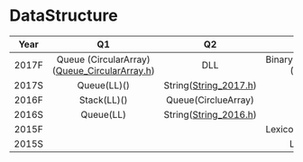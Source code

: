 # DataStructure
| Year  |                              Q1                              |                     Q2                      |                    Q3                    |
| :---: | :----------------------------------------------------------: | :-----------------------------------------: | :--------------------------------------: |
| 2017F | Queue (CircularArray) ([Queue_CircularArray.h](Code/Queue_CircularArray.hpp)) |                     DLL                     | Binary Search Tree ([BST.h](Code/BST.h)) |
| 2017S |                       Queue(LL)([]())                        | String([String_2017.h](Code\String_2017.h)) |                   BST                    |
| 2016F |                       Stack(LL)([]())                        |             Queue(CirclueArray)             |                   BST                    |
| 2016S |                          Queue(LL)                           |          String([String_2016.h]())          |                   BST                    |
| 2015F |                                                              |                                             |   Lexicon([Lexicon.h](Code/Lexicon.h))   |
| 2015S |                                                              |                                             |                 Lexicon                  |

